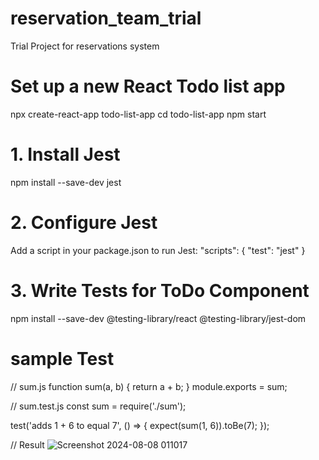 # reservation_team_trial
Trial Project for reservations system
# Set up a new React Todo list app
npx create-react-app todo-list-app
cd todo-list-app
npm start
# 1. Install Jest
npm install --save-dev jest
# 2. Configure Jest
Add a script in your package.json to run Jest: 
"scripts": {
  "test": "jest"
}
# 3. Write Tests for ToDo Component
npm install --save-dev @testing-library/react @testing-library/jest-dom

# sample Test
// sum.js
function sum(a, b) {
    return a + b;
  }
  module.exports = sum;

  // sum.test.js
const sum = require('./sum');

test('adds 1 + 6 to equal 7', () => {
  expect(sum(1, 6)).toBe(7);
});

// Result
![Screenshot 2024-08-08 011017](https://github.com/user-attachments/assets/3e945140-a4c1-44b4-88cf-092c1d4fc88e)



